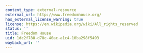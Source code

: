```yaml
---
content_type: external-resource
external_url: http://www.freedomhouse.org/
has_external_license_warning: true
license: https://en.wikipedia.org/wiki/All_rights_reserved
status: ''
title: Freedom House
uid: 1dc2f788-d78c-40ac-a1c4-10ba298f5493
wayback_url: ''
---
```

